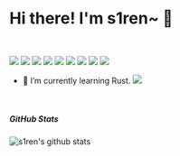 # Hi there! I'm s1ren~ 👋
<br>

![](https://img.shields.io/badge/-Docker-2496ED?style=flat-square&logo=Docker&logoColor=fff) ![](https://img.shields.io/badge/-Linux-2496ED?style=flat-square&logo=Linux&logoColor=black) ![](https://img.shields.io/badge/-Go-2496ED?style=flat-square&logo=Go&logoColor=fff) ![](https://img.shields.io/badge/-Git-2496ED?style=flat-square&logo=git&logoColor=white) ![](https://img.shields.io/badge/-Kubernetes-2496ED?style=flat-square&logo=Kubernetes&logoColor=fff) ![](https://img.shields.io/badge/-Electron-2496ED?style=flat-square&logo=Electron&logoColor=white) ![](https://img.shields.io/badge/-vue.js-2496ED?style=flat-square&logo=vue.js&logoColor=green) ![](https://img.shields.io/badge/-javascript-2496ED?style=flat-square&logo=javascript&logoColor=fff) ![](https://img.shields.io/badge/-Hyperledger-2496ED?style=flat-square&logo=Hyperledger&logoColor=white)

- 🌱 I’m currently learning Rust.  ![](https://img.shields.io/badge/-Rust-2496ED?style=flat-square&logo=Rust&logoColor=yellow)

<br>

##### GitHub Stats

<div align="center">
    <a href="https://github.com/hxx258456">
        <img align="left" src="https://github-readme-stats.vercel.app/api/top-langs/?username=hxx258456&layout=compact&show_icons=truee&include_all_commits=true&theme=onedark&card_width=230" alt="s1ren's github stats"/>
    </a>
</div>
